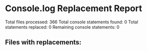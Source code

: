 # Console.log Replacement Report

Total files processed: 366
Total console statements found: 0
Total statements replaced: 0
Remaining console statements: 0

## Files with replacements:

